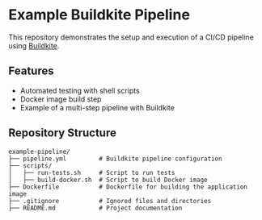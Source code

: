 # Example Buildkite Pipeline

This repository demonstrates the setup and execution of a CI/CD pipeline using [Buildkite](https://buildkite.com/).

## Features
- Automated testing with shell scripts
- Docker image build step
- Example of a multi-step pipeline with Buildkite

## Repository Structure
```plaintext
example-pipeline/
├── pipeline.yml         # Buildkite pipeline configuration
├── scripts/
│   ├── run-tests.sh     # Script to run tests
│   ├── build-docker.sh  # Script to build Docker image
├── Dockerfile           # Dockerfile for building the application image
├── .gitignore           # Ignored files and directories
├── README.md            # Project documentation
